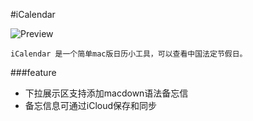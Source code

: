 #iCalendar

![Preview](https://github.com/k1er/iCalendar/blob/master/iCalendar.gif)

`iCalendar 是一个简单mac版日历小工具，可以查看中国法定节假日。`


###feature
* 下拉展示区支持添加macdown语法备忘信
* 备忘信息可通过iCloud保存和同步
